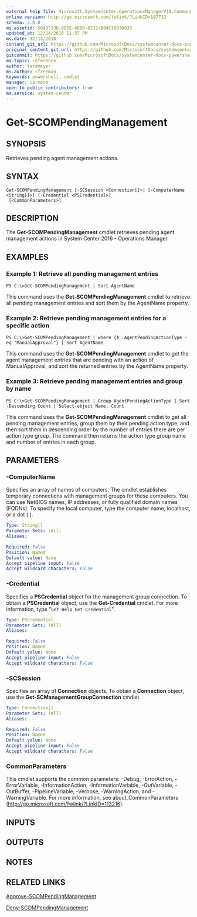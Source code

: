 ```yaml
---
external help file: Microsoft.SystemCenter.OperationsManagerV10.Commands.dll-Help.xml
online version: http://go.microsoft.com/fwlink/?LinkID=187733
schema: 2.0.0
ms.assetid: 584D533D-9B5E-4D90-8232-B84C10D7D035
updated_at: 12/14/2016 11:37 PM
ms.date: 12/14/2016
content_git_url: https://github.com/MicrosoftDocs/systemcenter-docs-powershell/blob/master/systemcenter-cmdlets/SystemCenter2016/OperationsManager/v1/Get-SCOMPendingManagement.md
original_content_git_url: https://github.com/MicrosoftDocs/systemcenter-docs-powershell/blob/master/systemcenter-cmdlets/SystemCenter2016/OperationsManager/v1/Get-SCOMPendingManagement.md
gitcommit: https://github.com/MicrosoftDocs/systemcenter-docs-powershell/blob/ddd0fefc9adaabb9394eb6c21b33370913d1830d/systemcenter-cmdlets/SystemCenter2016/OperationsManager/v1/Get-SCOMPendingManagement.md
ms.topic: reference
author: tarameyer
ms.author: cfreeman
keywords: powershell, cmdlet
manager: carmonm
open_to_public_contributors: true
ms.service: system-center
---
```


# Get-SCOMPendingManagement

## SYNOPSIS
Retrieves pending agent management actions.

## SYNTAX

```
Get-SCOMPendingManagement [-SCSession <Connection[]>] [-ComputerName <String[]>] [-Credential <PSCredential>]
 [<CommonParameters>]
```

## DESCRIPTION
The **Get-SCOMPendingManagement** cmdlet retrieves pending agent management actions in System Center 2016 - Operations Manager.

## EXAMPLES

### Example 1: Retrieve all pending management entries
```
PS C:\>Get-SCOMPendingManagement | Sort AgentName
```

This command uses the **Get-SCOMPendingManagement** cmdlet to retrieve all pending management entries and sort them by the AgentName property.

### Example 2: Retrieve pending management entries for a specific action
```
PS C:\>Get-SCOMPendingManagement | where {$_.AgentPendingActionType -eq "ManualApproval"} | Sort AgentName
```

This command uses the **Get-SCOMPendingManagement** cmdlet to get the agent management entries that are pending with an action of ManualApproval, and sort the returned entries by the AgentName property.

### Example 3: Retrieve pending management entries and group by name
```
PS C:\>Get-SCOMPendingManagement | Group AgentPendingActionType | Sort -Descending Count | Select-object Name, Count
```

This command uses the **Get-SCOMPendingManagement** cmdlet to get all pending management entries, group them by their pending action type, and then sort them in descending order by the number of entries there are per action type group.
The command then returns the action type group name and number of entries in each group.

## PARAMETERS

### -ComputerName
Specifies an array of names of computers.
The cmdlet establishes temporary connections with management groups for these computers.
You can use NetBIOS names, IP addresses, or fully qualified domain names (FQDNs).
To specify the local computer, type the computer name, localhost, or a dot (.).

```yaml
Type: String[]
Parameter Sets: (All)
Aliases: 

Required: False
Position: Named
Default value: None
Accept pipeline input: False
Accept wildcard characters: False
```

### -Credential
Specifies a **PSCredential** object for the management group connection.
To obtain a **PSCredential** object, use the **Get-Credential** cmdlet.
For more information, type "`Get-Help Get-Credential`".

```yaml
Type: PSCredential
Parameter Sets: (All)
Aliases: 

Required: False
Position: Named
Default value: None
Accept pipeline input: False
Accept wildcard characters: False
```

### -SCSession
Specifies an array of **Connection** objects.
To obtain a **Connection** object, use the **Get-SCManagementGroupConnection** cmdlet.

```yaml
Type: Connection[]
Parameter Sets: (All)
Aliases: 

Required: False
Position: Named
Default value: None
Accept pipeline input: False
Accept wildcard characters: False
```

### CommonParameters
This cmdlet supports the common parameters: -Debug, -ErrorAction, -ErrorVariable, -InformationAction, -InformationVariable, -OutVariable, -OutBuffer, -PipelineVariable, -Verbose, -WarningAction, and -WarningVariable. For more information, see about_CommonParameters (http://go.microsoft.com/fwlink/?LinkID=113216).

## INPUTS

## OUTPUTS

## NOTES

## RELATED LINKS

[Approve-SCOMPendingManagement](xref:SystemCenter2016/OperationsManager/v1/Approve-SCOMPendingManagement.md)

[Deny-SCOMPendingManagement](xref:SystemCenter2016/OperationsManager/v1/Deny-SCOMPendingManagement.md)

